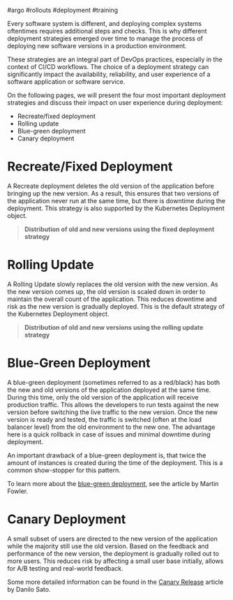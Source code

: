 #argo #rollouts #deployment #training

Every software system is different, and deploying complex systems oftentimes requires additional steps and checks. This is why different deployment strategies emerged over time to manage the process of deploying new software versions in a production environment.

These strategies are an integral part of DevOps practices, especially in the context of CI/CD workflows. The choice of a deployment strategy can significantly impact the availability, reliability, and user experience of a software application or software service.

On the following pages, we will present the four most important deployment strategies and discuss their impact on user experience during deployment:

- Recreate/fixed deployment
- Rolling update
- Blue-green deployment
- Canary deployment

# Recreate/Fixed Deployment

A Recreate deployment deletes the old version of the application before bringing up the new version. As a result, this ensures that two versions of the application never run at the same time, but there is downtime during the deployment. This strategy is also supported by the Kubernetes Deployment object.

> **Distribution of old and new versions using the fixed deployment strategy**

# Rolling Update

A Rolling Update slowly replaces the old version with the new version. As the new version comes up, the old version is scaled down in order to maintain the overall count of the application. This reduces downtime and risk as the new version is gradually deployed. This is the default strategy of the Kubernetes Deployment object.

> **Distribution of old and new versions using the rolling update strategy**

# Blue-Green Deployment

A blue-green deployment (sometimes referred to as a red/black) has both the new and old versions of the application deployed at the same time. During this time, only the old version of the application will receive production traffic. This allows the developers to run tests against the new version before switching the live traffic to the new version. Once the new version is ready and tested, the traffic is switched (often at the load balancer level) from the old environment to the new one. The advantage here is a quick rollback in case of issues and minimal downtime during deployment.

An important drawback of a blue-green deployment is, that twice the amount of instances is created during the time of the deployment. This is a common show-stopper for this pattern.

To learn more about the [blue-green deployment](https://martinfowler.com/bliki/BlueGreenDeployment.html), see the article by Martin Fowler.

# Canary Deployment

A small subset of users are directed to the new version of the application while the majority still use the old version. Based on the feedback and performance of the new version, the deployment is gradually rolled out to more users. This reduces risk by affecting a small user base initially, allows for A/B testing and real-world feedback.

Some more detailed information can be found in the [Canary Release](https://martinfowler.com/bliki/CanaryRelease.html) article by Danilo Sato.